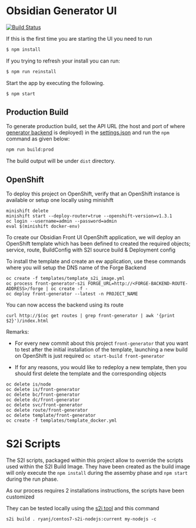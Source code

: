 Obsidian Generator UI
=====================
[![Build Status](https://travis-ci.org/obsidian-toaster/generator-frontend.svg?branch=master)](https://travis-ci.org/obsidian-toaster/generator-frontend)

If this is the first time you are starting the UI you need to run

```bash
$ npm install
```

If you trying to refresh your install you can run:

```bash
$ npm run reinstall
```

Start the app by executing the following.

```bash
$ npm start
```

## Production Build

To generate production build, set the API URL (the host and port of where
[generator backend](https://github.com/obsidian-toaster/generator-backend) is deployed) in the [settings.json]( https://github.com/obsidian-toaster/generator-frontend/blob/master/src/assets/settings.json)
and run the `npm` command as given below:

```bash
npm run build:prod
```

The build output will be under `dist` directory. 

## OpenShift 

To deploy this project on OpenShift, verify that an OpenShift instance is available or setup one locally
using minishift

```
minishift delete
minishift start --deploy-router=true --openshift-version=v1.3.1
oc login --username=admin --password=admin
eval $(minishift docker-env)
```

To create our Obsidian Front UI OpenShift application, we will deploy an OpenShift template which
has been defined to created the required objects; service, route, BuildConfig with S2I source build & Deployment config

To install the template and create an ew application, use these commands where you will setup the DNS name of the Forge Backend

```
oc create -f templates/template_s2i_image.yml
oc process front-generator-s2i FORGE_URL=http://<FORGE-BACKEND-ROUTE-ADDRESS>/forge | oc create -f -
oc deploy front-generator --latest -n PROJECT_NAME
```

You can now access the backend using its route

```
curl http://$(oc get routes | grep front-generator | awk '{print $2}')/index.html
```

Remarks:

* For every new commit about this project `front-generator` that you want to test after the initial installation of the template, launching a new build
  on OpenShift is just required `oc start-build front-generator`

* If for any reasons, you would like to redeploy a new template, then you should first delete the template and the corresponding objects

```
oc delete is/node
oc delete is/front-generator
oc delete bc/front-generator
oc delete dc/front-generator
oc delete svc/front-generator
oc delete route/front-generator
oc delete template/front-generator
oc create -f templates/template_docker.yml
```

# S2i Scripts

The S2I scripts, packaged within this project allow to override the scripts used within the S2I Build Image. They have been created
as the build image will only execute the `npm install` during the assemby phase and `npm start` during the run phase.

As our process requires 2 installations instructions, the scripts have been customized

They can be tested locally using the [s2i tool](https://github.com/openshift/source-to-image) and this command

```
s2i build . ryanj/centos7-s2i-nodejs:current my-nodejs -c
```
